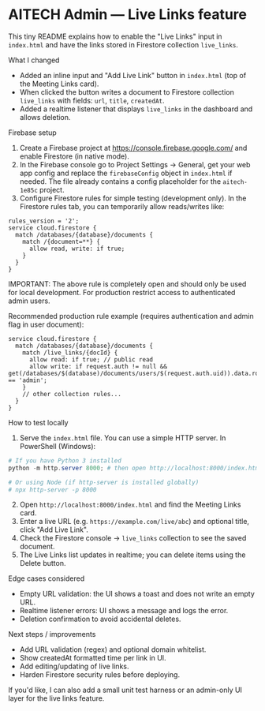 # AITECH Admin — Live Links feature

This tiny README explains how to enable the "Live Links" input in `index.html` and have the links stored in Firestore collection `live_links`.

What I changed
- Added an inline input and "Add Live Link" button in `index.html` (top of the Meeting Links card).
- When clicked the button writes a document to Firestore collection `live_links` with fields: `url`, `title`, `createdAt`.
- Added a realtime listener that displays `live_links` in the dashboard and allows deletion.

Firebase setup
1. Create a Firebase project at https://console.firebase.google.com/ and enable Firestore (in native mode).
2. In the Firebase console go to Project Settings -> General, get your web app config and replace the `firebaseConfig` object in `index.html` if needed. The file already contains a config placeholder for the `aitech-1e85c` project.
3. Configure Firestore rules for simple testing (development only). In the Firestore rules tab, you can temporarily allow reads/writes like:

```
rules_version = '2';
service cloud.firestore {
  match /databases/{database}/documents {
    match /{document=**} {
      allow read, write: if true;
    }
  }
}
```

IMPORTANT: The above rule is completely open and should only be used for local development. For production restrict access to authenticated admin users.

Recommended production rule example (requires authentication and admin flag in user document):
```
service cloud.firestore {
  match /databases/{database}/documents {
    match /live_links/{docId} {
      allow read: if true; // public read
      allow write: if request.auth != null && get(/databases/$(database)/documents/users/$(request.auth.uid)).data.role == 'admin';
    }
    // other collection rules...
  }
}
```

How to test locally
1. Serve the `index.html` file. You can use a simple HTTP server. In PowerShell (Windows):

```powershell
# If you have Python 3 installed
python -m http.server 8000; # then open http://localhost:8000/index.html

# Or using Node (if http-server is installed globally)
# npx http-server -p 8000
```

2. Open `http://localhost:8000/index.html` and find the Meeting Links card.
3. Enter a live URL (e.g. `https://example.com/live/abc`) and optional title, click "Add Live Link".
4. Check the Firestore console -> `live_links` collection to see the saved document.
5. The Live Links list updates in realtime; you can delete items using the Delete button.

Edge cases considered
- Empty URL validation: the UI shows a toast and does not write an empty URL.
- Realtime listener errors: UI shows a message and logs the error.
- Deletion confirmation to avoid accidental deletes.

Next steps / improvements
- Add URL validation (regex) and optional domain whitelist.
- Show createdAt formatted time per link in UI.
- Add editing/updating of live links.
- Harden Firestore security rules before deploying.

If you'd like, I can also add a small unit test harness or an admin-only UI layer for the live links feature.